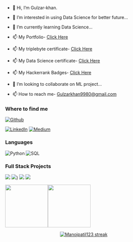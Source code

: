 - 👋 Hi, I’m Gulzar-khan.
- 👀 I’m interested in using Data Science for better future...
- 🌱 I’m currently learning Data Science...
- 📫 My Portfolio- <a href="https://gulzar-khan.github.io/" target="_blank">Click Here</a>
- 📫 My triplebyte certificate- <a href="https://triplebyte.com/tb/gulzar-khan-t18pzth/certificate" target="_blank">Click Here</a> 
- 📫 My Data Science certificate- <a href="https://learn.almabetter.com/certificates/scehlkuvgo" target="_blank">Click Here</a>
- 📫 My Hackerrank Badges- <a href="https://www.hackerrank.com/gulzarkhan9980?hr_r=1" target="_blank">Click Here</a>

- 💞️ I’m looking to collaborate on ML project...
- 📫 How to reach me- Gulzarkhan9980@gmail.com
<!---

Gulzar-khan/Gulzar-khan is a ✨ special ✨ repository because its `README.md` (this file) appears on your GitHub profile.
You can click the Preview link to take a look at your changes.

--->



<h3>Where to find me</h3>
<p><a href="https://github.com/Gulzar-khan" target="_blank"><img alt="Github" src="https://img.shields.io/badge/GitHub-%2312100E.svg?&style=for-the-badge&logo=Github&logoColor=white" /></a> 

<!---a href="https://twitter.com/Guibz16" target="_blank"><img alt="Twitter" src="https://img.shields.io/badge/twitter-%231DA1F2.svg?&style=for-the-badge&logo=twitter&logoColor=white" /></a>--->

 <a href="https://www.linkedin.com/in/gulzarkhan123" target="_blank"><img alt="LinkedIn" src="https://img.shields.io/badge/linkedin-%230077B5.svg?&style=for-the-badge&logo=linkedin&logoColor=white" /></a> <a href="https://medium.com/@gulzarkhan123" target="_blank"><img alt="Medium" src="https://img.shields.io/badge/medium-%2312100E.svg?&style=for-the-badge&logo=medium&logoColor=white" /></a>

</p>

### Languages

![Python](https://img.shields.io/badge/-Python-000?&logo=Python)
![SQL](https://img.shields.io/badge/-SQL-000?&logo=MySQL)
<!--
![JavaScript](https://img.shields.io/badge/-JavaScript-000?&logo=JavaScript)
![C](https://img.shields.io/badge/-C-000?&logo=C)
![Java](https://img.shields.io/badge/-Java-000?&logo=Java&logoColor=007396)
![TypeScript](https://img.shields.io/badge/-TypeScript-000?&logo=TypeScript)
![C++](https://img.shields.io/badge/-C++-000?&logo=c%2b%2b&logoColor=00599C)
![Swift](https://img.shields.io/badge/-Swift-000?&logo=Swift)-->

<!--### Technologies

![AWS](https://img.shields.io/badge/-AWS-000?&logo=Amazon-AWS&logoColor=F90)
![Docker](https://img.shields.io/badge/-Docker-000?&logo=Docker)
![Kubernetes](https://img.shields.io/badge/-Kubernetes-000?&logo=Kubernetes)
![Linux](https://img.shields.io/badge/-Linux-000?&logo=Linux)
![Node.js](https://img.shields.io/badge/-Node.js-000?&logo=node.js)
![PyTorch](https://img.shields.io/badge/-PyTorch-000?&logo=PyTorch)
![React](https://img.shields.io/badge/-React-000?&logo=React)
![Redis](https://img.shields.io/badge/-Redis-000?&logo=Redis)
![Spring](https://img.shields.io/badge/-Spring-000?&logo=Spring)
![TensorFlow](https://img.shields.io/badge/-TensorFlow-000?&logo=TensorFlow)-->

### Full Stack Projects

[![](https://img.shields.io/badge/-🧬%20Book%20Recommendation%20System-000)](https://github.com/Gulzar-khan/Book-Recommendation-System)
[![](https://img.shields.io/badge/-🦠%20Health%20Insurance%20Cross%20Sell%20Prediction-000)](https://github.com/Gulzar-khan/Health-Insurance-Cross-Sell-Prediction))
[![](https://img.shields.io/badge/-📝%20Appliances%20Energy%20Prediction-000)](https://github.com/Gulzar-khan/Appliances-Energy-Prediction)
[![](https://img.shields.io/badge/-🔬%20Telecom%20Churn-000)](https://github.com/Gulzar-khan/Telecom-Churn)

<!--### Cybersecurity Projects

[![](https://img.shields.io/badge/-🩸%20Heartbleed-000)](https://github.com/adamalston/Heartbleed)
[![](https://img.shields.io/badge/-🌊%20SYN%20Flood-000)](https://github.com/adamalston/SYN-Flood)
[![](https://img.shields.io/badge/-🗂%20Packet%20Sniffing%20%26%20Spoofing-000)](https://github.com/adamalston/Packet-Sniffing-and-Spoofing)
[![](https://img.shields.io/badge/-💉%20SQL%20Injection-000)](https://github.com/adamalston/SQL-Injection)
[![](https://img.shields.io/badge/-🛡%20Spectre%20%26%20Meltdown-000)](https://github.com/adamalston/Meltdown-Spectre)
[![](https://img.shields.io/badge/-🌐%20Network%20Tools-000)](https://github.com/adamalston/Network-Tools)-->

<a href="https://www.adamalston.com/"><img height="137px" src="https://github-readme-stats.vercel.app/api?username=Gulzar-khan&hide_title=true&hide_border=true&show_icons=true&include_all_commits=true&count_private=true&line_height=21&text_color=000&icon_color=000&bg_color=0,ea6161,ffc64d,fffc4d,52fa5a&theme=graywhite" /><!-- wi*quL3fcV --><img height="137px" src="https://github-readme-stats.vercel.app/api/top-langs/?username=Gulzar-khan&hide=html&hide_title=true&hide_border=true&layout=compact&langs_count=6&exclude_repo=comp426,Redventures-Movie-Quotes&text_color=000&icon_color=fff&bg_color=0,52fa5a,4dfcff,c64dff&theme=graywhite" /></a>

<p align="center">
    <a href="https://github.com/Manojpatil123/github-readme-streak-stats">
        <img title="🔥 Get streak stats for your profile at git.io/streak-stats" alt="Manojpatil123 streak" src="https://github-readme-streak-stats.herokuapp.com/?user=Gulzar-khan&theme=black-ice&count_private=true&include_all_commits=true&hide_border=true&stroke=0000&background=060A0CD0"/>
    </a>
</p>

<!--## ❤ Views and Followers
<a href="https://github.com/Gulzar-khan/github-profile-views-counter">
    <img src="https://komarev.com/ghpvc/?username=Gulzar-khan">
</a>
<a href="https://github.com/Gulzar-khan?tab=followers"><img src="https://img.shields.io/github/followers/Gulzar-khan?label=Followers&style=social" alt="GitHub Badge"></a>-->
